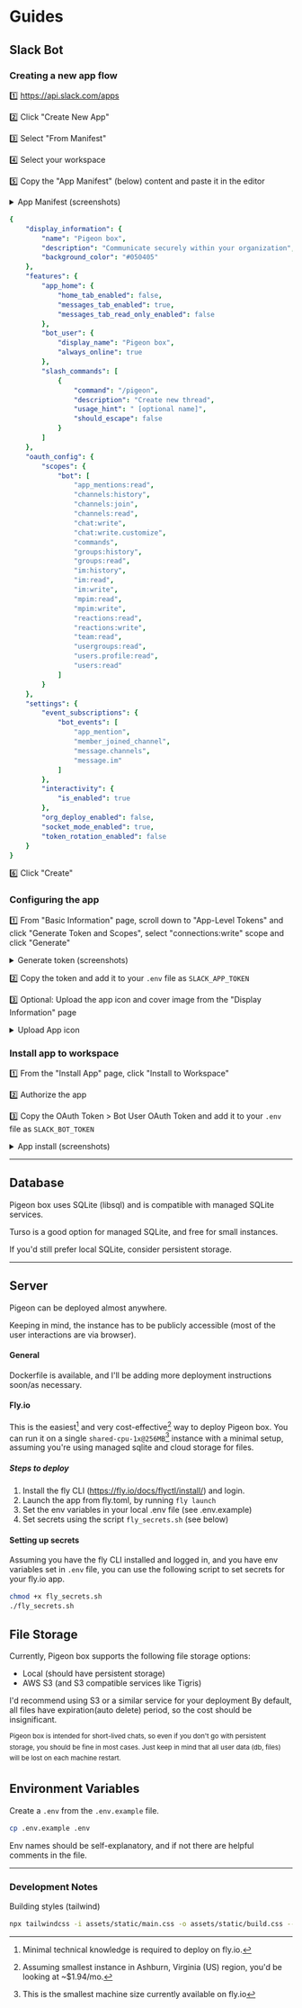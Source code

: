 # Guides

## Slack Bot

### Creating a new app flow

:one: https://api.slack.com/apps

:two: Click "Create New App"

:three: Select "From Manifest"

:four: Select your workspace 

:five: Copy the "App Manifest" (below) content and paste it in the editor

<details>
<summary>App Manifest (screenshots)</summary>

![app-manifest-init](slack-manifest-1.png "Slack app manifest initial")

![app-manifest](slack-manifest-2.png "Slack app manifest configured")

</details>


``` yaml
{
    "display_information": {
        "name": "Pigeon box",
        "description": "Communicate securely within your organization",
        "background_color": "#050405"
    },
    "features": {
        "app_home": {
            "home_tab_enabled": false,
            "messages_tab_enabled": true,
            "messages_tab_read_only_enabled": false
        },
        "bot_user": {
            "display_name": "Pigeon box",
            "always_online": true
        },
        "slash_commands": [
            {
                "command": "/pigeon",
                "description": "Create new thread",
                "usage_hint": " [optional name]",
                "should_escape": false
            }
        ]
    },
    "oauth_config": {
        "scopes": {
            "bot": [
                "app_mentions:read",
                "channels:history",
                "channels:join",
                "channels:read",
                "chat:write",
                "chat:write.customize",
                "commands",
                "groups:history",
                "groups:read",
                "im:history",
                "im:read",
                "im:write",
                "mpim:read",
                "mpim:write",
                "reactions:read",
                "reactions:write",
                "team:read",
                "usergroups:read",
                "users.profile:read",
                "users:read"
            ]
        }
    },
    "settings": {
        "event_subscriptions": {
            "bot_events": [
                "app_mention",
                "member_joined_channel",
                "message.channels",
                "message.im"
            ]
        },
        "interactivity": {
            "is_enabled": true
        },
        "org_deploy_enabled": false,
        "socket_mode_enabled": true,
        "token_rotation_enabled": false
    }
}
```


:six: Click "Create"

### Configuring the app

:one: From "Basic Information" page, scroll down to "App-Level Tokens" and click "Generate Token and Scopes", select "connections:write" scope and click "Generate"

<details>
<summary>Generate token (screenshots) </summary>

![app-token](slack-app-token.png "Slack app token")

![app-token-gen](slack-app-token-gen.png "Slack app token generated")

![app-token-copy](slack-app-token-copy.png "Slack app token copied")

</details>


:two: Copy the token and add it to your `.env` file as `SLACK_APP_TOKEN`


:three: Optional: Upload the app icon and cover image from the "Display Information" page

<details>
<summary>Upload App icon</summary>

![app-icon-upload](slack-app-bot-style.png "Slack app icon upload")

![app-icon](logo-slack.png "Slack app icon")

</details>


### Install app to workspace

:one: From the "Install App" page, click "Install to Workspace"

:two: Authorize the app

:three: Copy the OAuth Token > Bot User OAuth Token and add it to your `.env` file as `SLACK_BOT_TOKEN`

<details>
<summary>App install (screenshots)</summary>

![slack-app-install](slack-app-install.png "Slack app install")

![slack-app-install-allow](slack-app-install-allow.png "Slack app install allow")

![slack-bot-token](slack-bot-token.png "Slack bot token")

</details>

---

## Database

Pigeon box uses SQLite (libsql) and is compatible with managed SQLite services.

Turso is a good option for managed SQLite, and free for small instances.

If you'd still prefer local SQLite, consider persistent storage.

---

## Server

Pigeon can be deployed almost anywhere.

Keeping in mind, the instance has to be publicly accessible (most of the user interactions are via browser).


#### General

Dockerfile is available, and I'll be adding more deployment instructions soon/as necessary.


#### Fly.io

This is the easiest[^1] and very cost-effective[^2] way to deploy Pigeon box.
You can run it on a single `shared-cpu-1x@256MB`[^3] instance with a minimal setup, assuming you're using managed sqlite and cloud storage for files.

[^1]: Minimal technical knowledge is required to deploy on fly.io.

[^2]: Assuming smallest instance in Ashburn, Virginia (US) region, you'd be looking at ~$1.94/mo.

[^3]: This is the smallest machine size currently available on fly.io


##### Steps to deploy

1. Install the fly CLI (https://fly.io/docs/flyctl/install/) and login.
2. Launch the app from fly.toml, by running `fly launch`
3. Set the env variables in your local .env file (see .env.example)
4. Set secrets using the script `fly_secrets.sh` (see below)


#### Setting up secrets

Assuming you have the fly CLI installed and logged in, and you have env variables set in `.env` file, you can use the following script to set secrets for your fly.io app.

```bash
chmod +x fly_secrets.sh
./fly_secrets.sh
```


## File Storage

Currently, Pigeon box supports the following file storage options:

- Local (should have persistent storage)
- AWS S3 (and S3 compatible services like Tigris)

I'd recommend using S3 or a similar service for your deployment
By default, all files have expiration(auto delete) period, so the cost should be insignificant.

<sup>
Pigeon box is intended for short-lived chats, so even if you don't go with persistent storage, you should be fine in most cases. Just keep in mind that all user data (db, files) will be lost on each machine restart.
</sup>



## Environment Variables

Create a `.env` from the `.env.example` file.
```bash
cp .env.example .env
```

Env names should be self-explanatory, and if not there are helpful comments in the file.

---

### Development Notes


Building styles (tailwind)
``` bash
npx tailwindcss -i assets/static/main.css -o assets/static/build.css --watch
```
